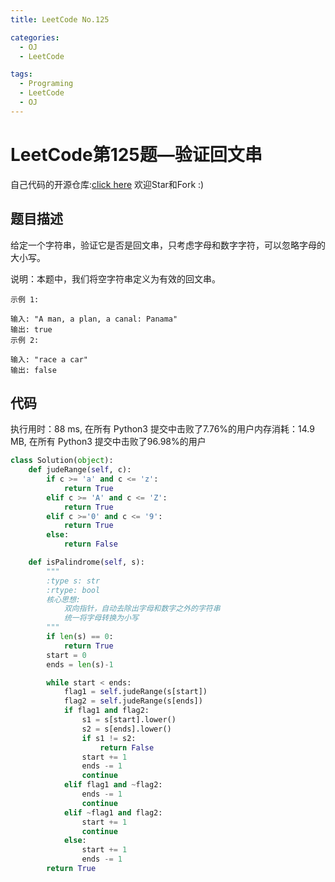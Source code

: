 ```yaml
---
title: LeetCode No.125

categories:
  - OJ
  - LeetCode

tags:
  - Programing
  - LeetCode
  - OJ
---
```



# LeetCode第125题—验证回文串
自己代码的开源仓库:[click here](https://github.com/zs670980918/LeetCode_Coding_Record)  欢迎Star和Fork :)

## 题目描述
给定一个字符串，验证它是否是回文串，只考虑字母和数字字符，可以忽略字母的大小写。

说明：本题中，我们将空字符串定义为有效的回文串。
```
示例 1:

输入: "A man, a plan, a canal: Panama"
输出: true
示例 2:

输入: "race a car"
输出: false
```
## 代码
执行用时：88 ms, 在所有 Python3 提交中击败了7.76%的用户内存消耗：14.9 MB, 在所有 Python3 提交中击败了96.98%的用户
```python
class Solution(object):
    def judeRange(self, c):
        if c >= 'a' and c <= 'z':
            return True
        elif c >= 'A' and c <= 'Z':
            return True
        elif c >='0' and c <= '9':
            return True
        else:
            return False

    def isPalindrome(self, s):
        """
        :type s: str
        :rtype: bool
        核心思想:
            双向指针，自动去除出字母和数字之外的字符串
            统一将字母转换为小写
        """
        if len(s) == 0:
            return True
        start = 0
        ends = len(s)-1

        while start < ends:
            flag1 = self.judeRange(s[start])
            flag2 = self.judeRange(s[ends])
            if flag1 and flag2:
                s1 = s[start].lower()
                s2 = s[ends].lower()
                if s1 != s2:
                    return False
                start += 1
                ends -= 1
                continue
            elif flag1 and ~flag2:
                ends -= 1
                continue
            elif ~flag1 and flag2:
                start += 1
                continue
            else:
                start += 1
                ends -= 1
        return True
```
